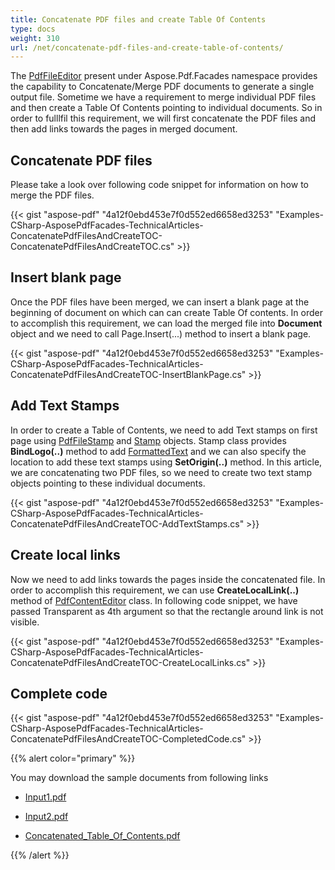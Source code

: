 ```yaml
---
title: Concatenate PDF files and create Table Of Contents
type: docs
weight: 310
url: /net/concatenate-pdf-files-and-create-table-of-contents/
---
```


The [PdfFileEditor](http://www.aspose.com/api/net/pdf/aspose.pdf.facades/PdfFileEditor) present under Aspose.Pdf.Facades namespace provides the capability to Concatenate/Merge PDF documents to generate a single output file. Sometime we have a requirement to merge individual PDF files and then create a Table Of Contents pointing to individual documents. So in order to fulllfil this requirement, we will first concatenate the PDF files and then add links towards the pages in merged document.
## **Concatenate PDF files**
Please take a look over following code snippet for information on how to merge the PDF files.



{{< gist "aspose-pdf" "4a12f0ebd453e7f0d552ed6658ed3253" "Examples-CSharp-AsposePdfFacades-TechnicalArticles-ConcatenatePdfFilesAndCreateTOC-ConcatenatePdfFilesAndCreateTOC.cs" >}}
## **Insert blank page**
Once the PDF files have been merged, we can insert a blank page at the beginning of document on which can can create Table Of contents. In order to accomplish this requirement, we can load the merged file into **Document** object and we need to call Page.Insert(...) method to insert a blank page.



{{< gist "aspose-pdf" "4a12f0ebd453e7f0d552ed6658ed3253" "Examples-CSharp-AsposePdfFacades-TechnicalArticles-ConcatenatePdfFilesAndCreateTOC-InsertBlankPage.cs" >}}
## **Add Text Stamps**
In order to create a Table of Contents, we need to add Text stamps on first page using [PdfFileStamp](http://www.aspose.com/api/net/pdf/aspose.pdf.facades/PdfFileStamp) and [Stamp](http://www.aspose.com/api/net/pdf/aspose.pdf.facades/Stamp) objects. Stamp class provides **BindLogo(..)** method to add [FormattedText](http://www.aspose.com/api/net/pdf/aspose.pdf.facades/FormattedText) and we can also specify the location to add these text stamps using **SetOrigin(..)** method. In this article, we are concatenating two PDF files, so we need to create two text stamp objects pointing to these individual documents.



{{< gist "aspose-pdf" "4a12f0ebd453e7f0d552ed6658ed3253" "Examples-CSharp-AsposePdfFacades-TechnicalArticles-ConcatenatePdfFilesAndCreateTOC-AddTextStamps.cs" >}}
## **Create local links**
Now we need to add links towards the pages inside the concatenated file. In order to accomplish this requirement, we can use **CreateLocalLink(..)** method of [PdfContentEditor](http://www.aspose.com/api/net/pdf/aspose.pdf.facades/PdfContentEditor) class. In following code snippet, we have passed Transparent as 4th argument so that the rectangle around link is not visible.



{{< gist "aspose-pdf" "4a12f0ebd453e7f0d552ed6658ed3253" "Examples-CSharp-AsposePdfFacades-TechnicalArticles-ConcatenatePdfFilesAndCreateTOC-CreateLocalLinks.cs" >}}
## **Complete code**


{{< gist "aspose-pdf" "4a12f0ebd453e7f0d552ed6658ed3253" "Examples-CSharp-AsposePdfFacades-TechnicalArticles-ConcatenatePdfFilesAndCreateTOC-CompletedCode.cs" >}}

{{% alert color="primary" %}} 

You may download the sample documents from following links

- [Input1.pdf](https://docs.aspose.com/download/attachments/7116811/Input1.pdf?version=1&modificationDate=1447483522863&api=v2)
- [Input2.pdf](https://docs.aspose.com/download/attachments/7116811/Input2.pdf?version=1&modificationDate=1447483522883&api=v2)

- [Concatenated_Table_Of_Contents.pdf](https://docs.aspose.com/download/attachments/7116811/Concatenated_Table_Of_Contents.pdf?version=1&modificationDate=1447483522910&api=v2)

{{% /alert %}}
